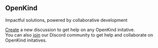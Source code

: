 ## OpenKind
Impactful solutions, powered by collaborative development

[Create](https://github.com/orgs/openkindhq/discussions/new?category=q-a) a new discussion to get help on any OpenKind initative.
<br>
You can also [join](https://discord.gg/R4wJ2TDshg) our Discord community to get help and collaborate on OpenKind initatives.
